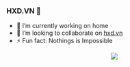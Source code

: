 ### HXD.VN 👋

- 🔭 I’m currently working on home
- 👯 I’m looking to collaborate on [hxd.vn](https://hxd.vn)
- ⚡ Fun fact: Nothings is Impossible

<p align="center">
  <img src="https://github-readme-stats.vercel.app/api?username=xuandung38&bg_color=30,0abcc2,c20a4a&title_color=fff&text_color=fff">
</p>
